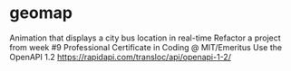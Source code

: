 # geomap
Animation that displays a city bus location in real-time
Refactor a project from week #9 Professional Certificate in Coding @ MIT/Emeritus
Use the OpenAPI 1.2 https://rapidapi.com/transloc/api/openapi-1-2/
